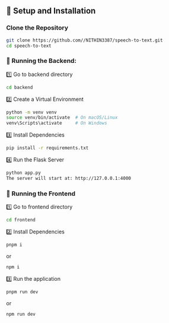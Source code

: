 ## 🚀 Setup and Installation

### Clone the Repository
```bash
git clone https://github.com//NITHIN3387/speech-to-text.git
cd speech-to-text
```

### 🎤 Running the Backend:
1️⃣ Go to backend directory
```bash
cd backend
```

2️⃣ Create a Virtual Environment
```bash
python -m venv venv
source venv/bin/activate  # On macOS/Linux
venv\Scripts\activate     # On Windows
```

3️⃣ Install Dependencies
```bash
pip install -r requirements.txt
```

4️⃣ Run the Flask Server
```bash
python app.py
The server will start at: http://127.0.0.1:4000
```

### 🎤 Running the Frontend
1️⃣ Go to frontend directory
```bash
cd frontend
```

2️⃣ Install Dependencies
```bash
pnpm i
```
or
```bash
npm i
```

3️⃣ Run the application
```bash
pnpm run dev
```
or
```bash
npm run dev
```
